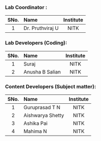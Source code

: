 ### Lab Coordinator :

| SNo. | Name | Institute |
| :--: | :-- | :-------: |
|  1   | Dr. Pruthviraj U | NITK |

### Lab Developers (Coding):

| SNo. | Name | Institute |
| :--: | :-- | :-------: |
|  1   | Suraj | NITK |
|  2   | Anusha B Salian | NITK |

### Content Developers (Subject matter):

| SNo. | Name | Institute |
| :--: | :-- | :-------: |
|  1   | Guruprasad T N | NITK |
|  2   | Aishwarya Shetty | NITK |
|  3   | Ashika Pai | NITK |
|  4   | Mahima N | NITK |
